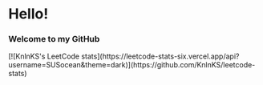 <h1>Hello!</h1>
<h3>Welcome to my GitHub</h3>
[![KnlnKS's LeetCode stats](https://leetcode-stats-six.vercel.app/api?username=SUSocean&theme=dark)](https://github.com/KnlnKS/leetcode-stats)
<!--
**SUSocean/SUSocean** is a ✨ _special_ ✨ repository because its `README.md` (this file) appears on your GitHub profile.

Here are some ideas to get you started:

- 🔭 I’m currently working on ...
- 🌱 I’m currently learning ...
- 👯 I’m looking to collaborate on ...
- 🤔 I’m looking for help with ...
- 💬 Ask me about ...
- 📫 How to reach me: ...
- 😄 Pronouns: ...
- ⚡ Fun fact: ...
-->

